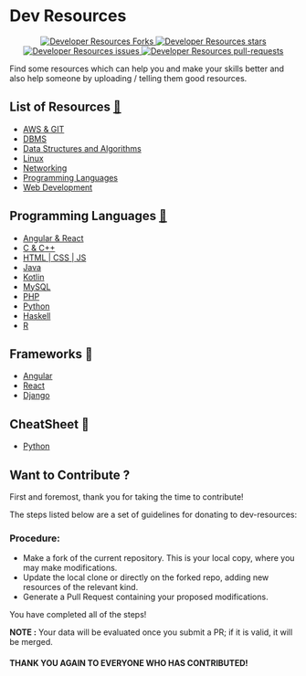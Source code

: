 # Dev Resources

<p align="center">
  <a href="https://github.com/theritiktiwari/dev-resources/fork" target="blank">
    <img src="https://img.shields.io/github/forks/theritiktiwari/dev-resources?style=plastic" alt="Developer Resources Forks"/>
  </a>
  <a href="https://github.com/theritiktiwari/dev-resources/stargazers" target="blank">
    <img src="https://img.shields.io/github/stars/theritiktiwari/dev-resources?style=plastic" alt="Developer Resources stars"/>
  </a>
  <a href="https://github.com/theritiktiwari/dev-resources/issues" target="blank">
    <img src="https://img.shields.io/github/issues/theritiktiwari/dev-resources?style=plastic" alt="Developer Resources issues"/>
  </a>
  <a href="https://github.com/theritiktiwari/dev-resources/pulls" target="blank">
    <img src="https://img.shields.io/github/issues-pr/theritiktiwari/dev-resources?style=plastic" alt="Developer Resources pull-requests"/>
  </a>
</p>

Find some resources which can help you and make your skills better and also help someone by uploading / telling them good resources.

## List of Resources [🔗](https://github.com/theritiktiwari/dev-resources)
- [AWS & GIT](https://github.com/theritiktiwari/dev-resources/tree/main/AWS%20%26%20GIT)
- [DBMS](https://github.com/theritiktiwari/dev-resources/tree/main/DBMS)
- [Data Structures and Algorithms](https://github.com/theritiktiwari/dev-resources/tree/main/Data%20Structures%20and%20Algorithms)
- [Linux](https://github.com/theritiktiwari/dev-resources/tree/main/Linux)
- [Networking](https://github.com/theritiktiwari/dev-resources/tree/main/Networking)
- [Programming Languages](https://github.com/theritiktiwari/dev-resources/tree/main/Programming%20Languages)
- [Web Development](https://github.com/theritiktiwari/dev-resources/tree/main/Web%20Development)

## Programming Languages [🔗](https://github.com/theritiktiwari/dev-resources/tree/main/Programming%20Languages)
- [Angular & React](https://github.com/theritiktiwari/dev-resources/tree/main/Programming%20Languages/Angular%20%26%20React)
- [C & C++](https://github.com/theritiktiwari/dev-resources/tree/main/Programming%20Languages/C%20%26%20C%2B%2B)
- [HTML | CSS | JS](https://github.com/theritiktiwari/dev-resources/tree/main/Programming%20Languages/HTML%20%7C%20CSS%20%7C%20JS)
- [Java](https://github.com/theritiktiwari/dev-resources/tree/main/Programming%20Languages/Java)
- [Kotlin](https://github.com/theritiktiwari/dev-resources/tree/main/Programming%20Languages/Kotlin)
- [MySQL](https://github.com/theritiktiwari/dev-resources/tree/main/Programming%20Languages/MySQL)
- [PHP](https://github.com/theritiktiwari/dev-resources/tree/main/Programming%20Languages/PHP)
- [Python](https://github.com/theritiktiwari/dev-resources/tree/main/Programming%20Languages/Python)
- [Haskell](https://github.com/theritiktiwari/dev-resources/blob/main/Programming%20Languages/Haskell%20Notes.pdf)
- [R](https://github.com/theritiktiwari/dev-resources/blob/main/Programming%20Languages/R%20Notes.pdf)

## Frameworks 🔗
- [Angular](https://github.com/theritiktiwari/dev-resources/tree/main/Programming%20Languages/Angular%20%26%20React)
- [React](https://github.com/theritiktiwari/dev-resources/tree/main/Programming%20Languages/Angular%20%26%20React)
- [Django](https://github.com/theritiktiwari/dev-resources/tree/main/Programming%20Languages/Python/django)

## CheatSheet 🔗
- [Python](https://github.com/theritiktiwari/dev-resources/tree/main/Programming%20Languages/Python/CheatSheet)




## Want to Contribute ?

First and foremost, thank you for taking the time to contribute!

The steps listed below are a set of guidelines for donating to dev-resources:

### Procedure:

- Make a fork of the current repository. This is your local copy, where you may make modifications.
- Update the local clone or directly on the forked repo, adding new resources of the relevant kind.
- Generate a Pull Request containing your proposed modifications.

You have completed all of the steps!


**NOTE :** Your data will be evaluated once you submit a PR; if it is valid, it will be merged.

#### THANK YOU AGAIN TO EVERYONE WHO HAS CONTRIBUTED!
